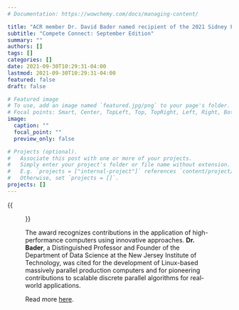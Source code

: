 ```yaml
---
# Documentation: https://wowchemy.com/docs/managing-content/

title: "ACR member Dr. David Bader named recipient of the 2021 Sidney Fernbach Award"
subtitle: "Compete Connect: September Edition"
summary: ""
authors: []
tags: []
categories: []
date: 2021-09-30T10:29:31-04:00
lastmod: 2021-09-30T10:29:31-04:00
featured: false
draft: false

# Featured image
# To use, add an image named `featured.jpg/png` to your page's folder.
# Focal points: Smart, Center, TopLeft, Top, TopRight, Left, Right, BottomLeft, Bottom, BottomRight.
image:
  caption: ""
  focal_point: ""
  preview_only: false

# Projects (optional).
#   Associate this post with one or more of your projects.
#   Simply enter your project's folder or file name without extension.
#   E.g. `projects = ["internal-project"]` references `content/project/deep-learning/index.md`.
#   Otherwise, set `projects = []`.
projects: []
---
```


{{<figure src="bader.jpg" caption="David Bader, Distinguished Professor and Founder, Department of Data Science, New Jersey Institute of Technology">}}

The award recognizes contributions in the application
of high-performance computers using innovative
approaches. **Dr. Bader**, a Distinguished Professor
and Founder of the Department of Data Science at
the New Jersey Institute of Technology, was cited for
the development of Linux-based massively parallel
production computers and for pioneering
contributions to scalable discrete parallel algorithms
for real-world applications.

Read more [here](https://www.computer.org/press-room/2021-news/david-bader-to-receive-2021-ieee-cs-sidney-fernbach-award).
